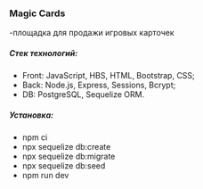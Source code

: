 ### Magic Cards
-площадка для продажи игровых карточек

##### Стек технологий:

* Front: JavaScript, HBS, HTML, Bootstrap, CSS;
* Back: Node.js, Express, Sessions, Bcrypt;
* DB: PostgreSQL, Sequelize ORM.

##### Установка:

* npm ci
* npx sequelize db:create
* npx sequelize db:migrate
* npx sequelize db:seed
* npm run dev
